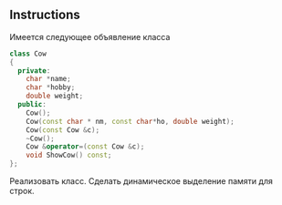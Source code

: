 ## Instructions

Имеется следующее объявление класса

```c++
class Cow
{
  private:
    char *name;
    char *hobby;
    double weight;
  public:
    Cow();
    Cow(const char * nm, const char*ho, double weight);
    Cow(const Cow &c);
    ~Cow();
    Cow &operator=(const Cow &c);
    void ShowCow() const;
};
```

Реализовать класс. Сделать динамическое выделение памяти для строк.